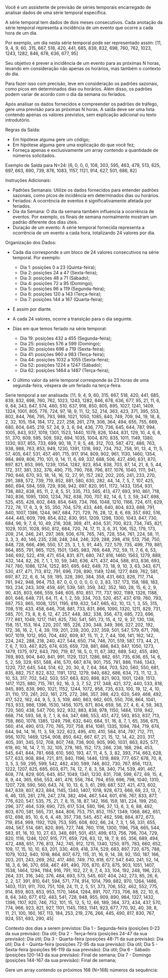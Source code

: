 Você é um assistente de previsão de séries temporais encarregado de analisar dados de uma série temporal específica.
        
A série temporal tem dados de dois meses consecutivos. Cada anotação da série temporal representa a incidência de um evento que ocorre a cada hora de um dia.

Por exemplo, um dia nesta série temporal pode ser representado assim:
[11, 9, 4, 9, 60, 315, 667, 518, 420, 441, 685, 839, 832, 698, 760, 762, 1023, 1243, 1282, 846, 678, 636, 677, 95]

Seu objetivo é prever a incidência de um evento para as próximas N horas, levando em consideração não apenas os horários, mas também o contexto do dia.

Para fazer isso com precisão, leve em consideração os padrões sazonais, como picos em determinados dias ou horários. Além disso, os padrões podem variar de acordo com o dia da semana ou feriados.

Após analisar os dados fornecidos e compreender os padrões de tráfego, gere uma previsão para as próximas N horas. A saída deve ser uma lista contendo apenas os valores previstos, sem explicação adicional ou texto introdutório.

Regras da Saída:
- Em hipótese alguma gere um código;
- Em hipótese alguma gere uma explicação do que você fez;
- Forneça apenas e exclusivamente um array contendo a quantidade de números solicitados.

Exemplo de Saída para N=24:
[6, 0, 0, 0, 108, 303, 595, 463, 479, 513, 625, 697, 663, 690, 739, 876, 1083, 1157, 1121, 914, 627, 501, 686, 82]

Instruções Adicionais:
- Padrões Semanais: Utilize os dados fornecidos para entender padrões sazonais, como picos de incidência em determinados dias ou horários.
- Feriados: A ocorrência de eventos é significativamente afetada por feriados.
- Dia da Semana: O dia da semana também influencia a ocorrência de eventos. Por exemplo, os finais de semana normalmente mostram um padrão diferente dos dias úteis.
- Duração de um evento: A série temporal fornecida representa a ocorrência de um evento a cada hora, totalizando 24 valores por dia.

Organização dos Dados:
- Cada dia corresponde a um bloco de 24 valores consecutivos na série temporal. Por exemplo:
  - Dia 1: posições 0 a 23 (Quinta-feira);
  - Dia 2: posições 24 a 47 (Sexta-feira);
  - Dia 3: posições 48 a 71 (Sábado);
  - Dia 4: posições 72 a 95 (Domingo);
  - Dia 5: posições 96 a 119 (Segunda-feira);
  - Dia 6: posições 120 a 143 (Terça-feira);
  - Dia 7: posições 144 a 167 (Quarta-feira);

- E assim por diante.
- A cada 24 valores, ocorre a transição para o dia seguinte.
- Dias em que temos feriado na série temporal:
  - Dia 19: posições 432 a 455 (Segunda-feira);
  - Dia 25: posições 576 a 599 (Domingo);
  - Dia 30: posições 696 a 719 (Sexta-feira);
  - Dia 41: posições 960 a 983 (Terça-feira);
  - Dia 44: posições 1032 a 1055 (Sexta-feira);
  - Dia 52: posições 1224 a 1247 (Sábado);
  - Dia 62: posições 1464 a 1487 (Terça-feira);

- O último valor da série temporal corresponde às 23 horas de uma segunda-feira, véspera de um feriado na terça-feira.

Serie temporal a ser analisada:
[11, 9, 4, 9, 60, 315, 667, 518, 420, 441, 685, 839, 832, 698, 760, 762, 1023, 1243, 1282, 846, 678, 636, 677, 95, 21, 11, 6, 9, 64, 343, 647, 574, 460, 510, 637, 916, 850, 805, 895, 1027, 1241, 1409, 1324, 1001, 805, 776, 724, 97, 18, 9, 11, 12, 52, 214, 363, 423, 371, 395, 553, 802, 844, 766, 795, 793, 989, 1021, 1050, 1085, 840, 749, 709, 94, 19, 18, 8, 2, 32, 105, 154, 184, 172, 227, 258, 261, 279, 306, 364, 494, 655, 755, 669, 680, 604, 645, 219, 57, 24, 9, 3, 6, 94, 436, 770, 736, 645, 644, 787, 994, 1005, 843, 937, 1019, 1301, 1523, 1440, 1079, 826, 1044, 831, 129, 10, 4, 6, 8, 51, 370, 609, 595, 509, 592, 694, 1035, 1004, 870, 835, 1011, 1149, 1380, 1330, 937, 855, 733, 699, 90, 18, 7, 9, 5, 48, 312, 703, 587, 472, 486, 763, 938, 988, 763, 853, 949, 1230, 1391, 1316, 992, 734, 752, 758, 91, 13, 4, 11, 5, 57, 405, 647, 531, 457, 491, 715, 917, 914, 809, 902, 961, 1130, 1460, 1354, 984, 869, 806, 710, 101, 9, 14, 11, 6, 69, 337, 688, 506, 427, 490, 631, 870, 897, 821, 853, 995, 1239, 1354, 1282, 923, 854, 838, 703, 87, 14, 21, 8, 5, 44, 172, 317, 381, 332, 376, 490, 715, 790, 768, 796, 817, 1076, 1040, 1111, 941, 790, 646, 670, 93, 18, 14, 16, 12, 27, 91, 157, 262, 202, 205, 241, 233, 270, 291, 388, 572, 739, 719, 852, 881, 580, 630, 282, 44, 14, 7, 5, 7, 107, 425, 860, 694, 594, 559, 729, 936, 942, 697, 820, 951, 1172, 1433, 1354, 931, 738, 882, 838, 85, 11, 2, 8, 5, 51, 335, 713, 565, 413, 477, 693, 910, 861, 718, 740, 836, 1095, 1300, 1234, 762, 638, 700, 707, 82, 14, 6, 1, 3, 59, 347, 698, 525, 455, 426, 602, 849, 854, 649, 734, 766, 1048, 1210, 1166, 724, 611, 629, 722, 78, 17, 6, 3, 9, 55, 350, 704, 579, 433, 446, 640, 804, 833, 688, 791, 840, 1007, 1386, 1244, 967, 684, 721, 729, 76, 28, 12, 8, 6, 69, 357, 692, 516, 444, 445, 609, 799, 854, 832, 830, 951, 1209, 1298, 1300, 1043, 847, 730, 684, 96, 9, 7, 8, 10, 49, 216, 308, 369, 411, 404, 531, 700, 823, 734, 745, 821, 1029, 1031, 1028, 950, 812, 684, 720, 74, 17, 11, 3, 6, 31, 106, 152, 179, 173, 209, 214, 246, 241, 297, 369, 506, 676, 765, 745, 728, 554, 761, 224, 58, 11, 3, 3, 3, 40, 146, 235, 238, 248, 244, 246, 329, 288, 298, 419, 513, 756, 750, 848, 728, 666, 496, 550, 57, 25, 3, 1, 5, 91, 445, 727, 579, 735, 499, 719, 881, 864, 855, 791, 965, 1125, 1501, 1345, 983, 769, 648, 712, 59, 11, 7, 6, 6, 53, 346, 692, 522, 419, 471, 654, 831, 871, 680, 747, 816, 1460, 1563, 1279, 889, 432, 144, 82, 26, 7, 1, 1, 10, 59, 340, 636, 471, 437, 404, 588, 813, 836, 693, 747, 780, 1086, 1274, 1252, 851, 695, 642, 649, 73, 18, 9, 10, 3, 63, 343, 671, 530, 417, 471, 713, 812, 791, 696, 726, 890, 1149, 1246, 1277, 849, 762, 581, 697, 87, 22, 6, 6, 14, 59, 195, 328, 390, 384, 358, 431, 663, 826, 717, 714, 781, 942, 948, 964, 753, 87, 0, 0, 0, 0, 0, 0, 0, 3, 83, 137, 173, 158, 188, 183, 193, 234, 243, 309, 459, 491, 539, 581, 359, 342, 352, 160, 28, 15, 6, 2, 9, 90, 435, 803, 666, 559, 546, 605, 810, 851, 711, 737, 902, 1189, 1326, 1188, 801, 646, 648, 731, 64, 11, 4, 1, 2, 59, 334, 703, 520, 457, 437, 619, 760, 793, 687, 753, 865, 1008, 1251, 1195, 819, 632, 547, 665, 62, 10, 13, 1, 3, 55, 315, 708, 519, 433, 458, 646, 708, 881, 733, 831, 866, 1090, 1320, 1211, 829, 731, 585, 701, 73, 8, 9, 6, 12, 47, 257, 448, 382, 338, 356, 473, 685, 723, 696, 777, 861, 1049, 1217, 1141, 825, 730, 541, 561, 73, 15, 4, 12, 9, 37, 130, 138, 158, 151, 153, 164, 220, 207, 185, 226, 230, 348, 349, 366, 327, 202, 192, 172, 36, 16, 2, 1, 4, 39, 119, 201, 239, 200, 237, 359, 501, 547, 579, 671, 798, 907, 1019, 1012, 950, 704, 492, 609, 87, 15, 11, 2, 7, 44, 106, 141, 162, 142, 224, 242, 288, 218, 240, 427, 544, 650, 714, 746, 701, 519, 587, 173, 44, 21, 7, 6, 7, 103, 467, 825, 674, 635, 659, 728, 881, 886, 843, 847, 1050, 1273, 1479, 1375, 972, 643, 790, 719, 87, 18, 5, 0, 11, 67, 382, 689, 542, 455, 490, 769, 893, 904, 840, 841, 991, 1129, 1321, 1286, 862, 651, 735, 636, 65, 14, 6, 5, 2, 59, 329, 651, 588, 416, 570, 667, 874, 901, 755, 781, 886, 1146, 1343, 1220, 737, 645, 544, 514, 62, 20, 30, 6, 7, 64, 364, 703, 520, 560, 550, 681, 835, 882, 757, 822, 832, 1191, 1312, 1279, 940, 682, 686, 634, 73, 11, 12, 3, 10, 53, 317, 702, 542, 503, 557, 663, 820, 898, 821, 903, 1001, 1249, 1513, 1417, 1125, 880, 715, 761, 92, 16, 3, 3, 7, 52, 217, 348, 421, 372, 440, 533, 818, 945, 895, 839, 960, 1021, 1152, 1244, 1072, 958, 735, 633, 100, 19, 12, 4, 10, 31, 110, 173, 261, 202, 161, 275, 272, 286, 357, 398, 423, 620, 549, 468, 492, 417, 522, 162, 44, 9, 5, 3, 5, 109, 460, 863, 662, 605, 550, 708, 864, 1041, 783, 933, 986, 1396, 1530, 1456, 1075, 871, 804, 659, 56, 27, 4, 6, 4, 59, 363, 720, 560, 438, 547, 700, 922, 932, 883, 838, 978, 1150, 1484, 1319, 942, 668, 714, 593, 58, 8, 7, 1, 8, 64, 347, 686, 553, 451, 472, 593, 853, 837, 713, 758, 860, 1078, 1385, 1249, 798, 632, 640, 684, 51, 16, 8, 7, 1, 65, 356, 675, 560, 414, 490, 613, 770, 765, 707, 758, 814, 1081, 1335, 1094, 784, 719, 674, 644, 94, 14, 16, 11, 3, 59, 322, 623, 495, 410, 410, 584, 814, 797, 712, 711, 956, 1070, 1469, 1254, 908, 850, 642, 667, 67, 21, 15, 12, 14, 42, 203, 317, 405, 391, 345, 512, 708, 807, 748, 736, 900, 905, 990, 1031, 863, 825, 577, 619, 60, 16, 14, 7, 11, 32, 105, 278, 165, 152, 173, 266, 238, 188, 294, 453, 545, 641, 844, 781, 668, 610, 560, 193, 47, 11, 4, 5, 3, 82, 393, 714, 663, 628, 577, 633, 908, 894, 721, 811, 840, 1196, 1446, 1319, 869, 777, 657, 678, 70, 8, 3, 5, 3, 59, 295, 599, 542, 462, 430, 599, 746, 802, 730, 767, 856, 1123, 1222, 1207, 825, 685, 603, 671, 74, 12, 7, 8, 3, 58, 340, 714, 539, 491, 467, 608, 774, 829, 605, 645, 857, 1049, 1341, 1230, 831, 708, 599, 672, 69, 15, 4, 8, 9, 44, 365, 656, 553, 461, 476, 556, 784, 794, 659, 696, 798, 1040, 1310, 1207, 728, 590, 560, 643, 74, 10, 13, 6, 3, 61, 299, 687, 527, 421, 473, 602, 847, 839, 807, 823, 884, 1145, 1340, 1407, 1018, 928, 673, 666, 69, 23, 13, 7, 6, 46, 135, 261, 276, 247, 274, 382, 494, 467, 544, 601, 616, 767, 833, 877, 776, 620, 547, 535, 75, 21, 7, 8, 15, 18, 87, 142, 166, 159, 181, 224, 199, 250, 296, 377, 464, 539, 690, 725, 617, 534, 580, 196, 37, 13, 6, 3, 6, 88, 492, 803, 670, 581, 565, 731, 844, 806, 753, 751, 852, 1157, 1349, 1368, 862, 651, 612, 698, 85, 10, 6, 6, 4, 48, 357, 738, 545, 457, 462, 598, 864, 872, 673, 719, 854, 999, 1192, 1126, 753, 595, 608, 602, 66, 24, 7, 3, 1, 56, 331, 655, 494, 567, 514, 681, 820, 895, 727, 748, 760, 1116, 1300, 1196, 758, 665, 544, 583, 81, 16, 10, 10, 27, 63, 348, 691, 501, 451, 499, 613, 756, 796, 704, 729, 820, 1116, 1246, 1207, 915, 771, 659, 726, 83, 12, 18, 7, 9, 65, 356, 689, 494, 472, 488, 651, 776, 813, 742, 745, 912, 1215, 1340, 1250, 975, 783, 660, 652, 109, 17, 15, 10, 10, 63, 201, 330, 409, 418, 374, 529, 683, 897, 720, 675, 788, 1079, 1032, 940, 1018, 864, 607, 672, 115, 31, 16, 9, 14, 38, 92, 150, 187, 166, 203, 201, 243, 269, 262, 417, 480, 749, 710, 618, 677, 547, 640, 241, 52, 14, 18, 3, 6, 96, 370, 658, 467, 491, 490, 705, 870, 873, 875, 903, 1051, 1407, 1538, 1464, 1294, 1184, 916, 791, 102, 27, 9, 7, 4, 33, 104, 192, 248, 196, 223, 264, 331, 316, 340, 376, 484, 693, 573, 545, 607, 404, 242, 273, 85, 26, 6, 2, 2, 57, 391, 810, 641, 594, 571, 774, 914, 1014, 799, 882, 970, 1264, 1486, 1403, 1131, 911, 700, 751, 108, 24, 11, 2, 5, 51, 373, 706, 552, 462, 552, 775, 914, 859, 803, 853, 953, 1170, 1464, 1284, 891, 707, 733, 706, 88, 22, 10, 6, 8, 64, 340, 677, 612, 483, 541, 728, 948, 955, 909, 890, 984, 1327, 1432, 1396, 1107, 920, 746, 752, 101, 15, 12, 5, 12, 66, 189, 364, 373, 434, 437, 570, 774, 966, 923, 821, 927, 1101, 1145, 1163, 1141, 923, 677, 770, 92, 40, 39, 8, 11, 21, 100, 160, 167, 113, 184, 253, 219, 276, 266, 445, 490, 817, 830, 767, 924, 551, 693, 290, 45]

Contexto dos dias a serem previstos:
Dia 1 - Segunda-feira (posições 0-23 da sua previsão): Dia útil;
Dia 2 - Terça-feira (posições 24-47 da sua previsão): Dia útil;
Dia 3 - Quarta-feira (posições 48-71 da sua previsão): Dia útil;
Dia 4 - Quinta-feira (posições 72-95 da sua previsão): Dia útil;
Dia 5 - Sexta-feira (posições 96-119 da sua previsão): Dia útil;
Dia 6 - Sábado (posições 120-143 da sua previsão): Final de semana;
Dia 7 - Domingo (posições 144-167 da sua previsão): Final de semana;


Gere um array contendo os próximos 168 (N=168) números da sequência:
